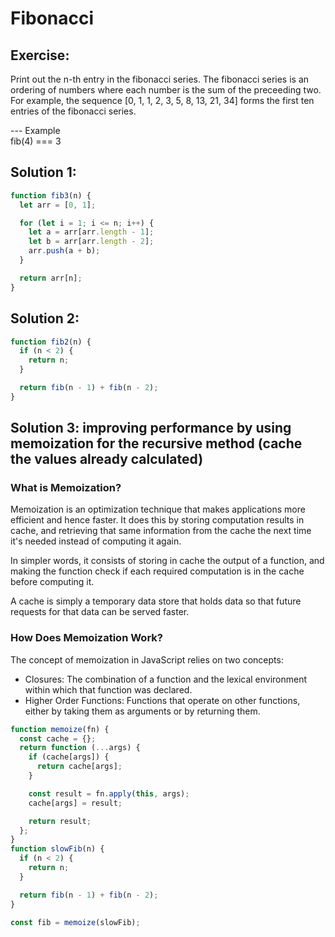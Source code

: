 # Fibonacci

## Exercise:

Print out the n-th entry in the fibonacci series.
The fibonacci series is an ordering of numbers where
each number is the sum of the preceeding two.
For example, the sequence
[0, 1, 1, 2, 3, 5, 8, 13, 21, 34]
forms the first ten entries of the fibonacci series.

--- Example
<br> fib(4) === 3

## Solution 1:

```js
function fib3(n) {
  let arr = [0, 1];

  for (let i = 1; i <= n; i++) {
    let a = arr[arr.length - 1];
    let b = arr[arr.length - 2];
    arr.push(a + b);
  }

  return arr[n];
}
```

## Solution 2:

```js
function fib2(n) {
  if (n < 2) {
    return n;
  }

  return fib(n - 1) + fib(n - 2);
}
```

## Solution 3: improving performance by using memoization for the recursive method (cache the values already calculated)

### What is Memoization?

Memoization is an optimization technique that makes applications more efficient and hence faster. It does this by storing computation results in cache, and retrieving that same information from the cache the next time it's needed instead of computing it again.

In simpler words, it consists of storing in cache the output of a function, and making the function check if each required computation is in the cache before computing it.

A cache is simply a temporary data store that holds data so that future requests for that data can be served faster.

### How Does Memoization Work?

The concept of memoization in JavaScript relies on two concepts:
- Closures: The combination of a function and the lexical environment within which that function was declared. 
- Higher Order Functions: Functions that operate on other functions, either by taking them as arguments or by returning them.

```js
function memoize(fn) {
  const cache = {};
  return function (...args) {
    if (cache[args]) {
      return cache[args];
    }

    const result = fn.apply(this, args);
    cache[args] = result;

    return result;
  };
}
function slowFib(n) {
  if (n < 2) {
    return n;
  }

  return fib(n - 1) + fib(n - 2);
}

const fib = memoize(slowFib);
```
